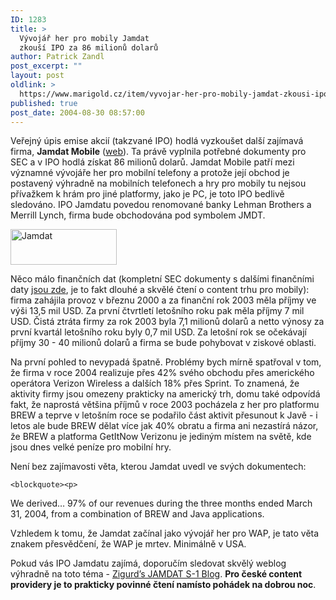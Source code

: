 ```yaml
---
ID: 1283
title: >
  Vývojář her pro mobily Jamdat
  zkouší IPO za 86 milionů dolarů
author: Patrick Zandl
post_excerpt: ""
layout: post
oldlink: >
  https://www.marigold.cz/item/vyvojar-her-pro-mobily-jamdat-zkousi-ipo-za-86-milionu-dolaru
published: true
post_date: 2004-08-30 08:57:00
---
```

<p>
Veřejný úpis emise akcií (takzvané IPO) hodlá vyzkoušet další zajímavá firma, <b>Jamdat Mobile</b> (<a href="http://www.jamdat.com">web</a>). Ta právě vyplnila potřebné dokumenty pro SEC a v IPO hodlá získat 86 milionů dolarů. Jamdat Mobile patří mezi významné vývojáře her pro mobilní telefony a protože její obchod je postavený výhradně na mobilních telefonech a hry pro mobily tu nejsou přívažkem k hrám pro jiné platformy, jako je PC, je toto IPO bedlivě sledováno. IPO Jamdatu povedou renomované banky Lehman Brothers a Merrill Lynch, firma bude obchodována pod symbolem JMDT.</p>

<div class="rightbox"><img src="/wp-content/uploads/1/20040830-jamdat.gif" alt="Jamdat" width="170" height="57" /></div>
<p>
Něco málo finančních dat (kompletní SEC dokumenty s dalšími finančními daty <a href="http://www.secinfo.com/dVut2.1Wu8.htm">jsou zde</a>, je to fakt dlouhé a skvělé čtení o content trhu pro mobily): firma zahájila provoz v březnu 2000  a za finanční rok 2003 měla příjmy ve výši 13,5 mil USD. Za první čtvrtletí letošního roku pak měla příjmy 7 mil USD. Čistá ztráta firmy za rok 2003 byla 7,1 milionů dolarů a netto výnosy za první kvartál letošního roku byly 0,7 mil USD.  Za letošní rok se očekávají příjmy 30 - 40 milionů dolarů a firma se bude pohybovat v ziskové oblasti.</p>

<p>
Na první pohled to nevypadá špatně. Problémy bych mírně spatřoval v tom, že firma v roce 2004 realizuje přes 42% svého obchodu přes amerického operátora Verizon Wireless a dalších 18% přes Sprint. To znamená, že aktivity firmy jsou omezeny prakticky na americký trh, domu také odpovídá fakt, že naprostá většina příjmů v roce 2003 pocházela z her pro platformu BREW a teprve v letošním roce se podařilo část aktivit přesunout k Javě - i letos ale bude BREW dělat více jak 40% obratu a firma ani nezastírá názor, že BREW a platforma GetItNow Verizonu je jediným místem na světě, kde jsou dnes velké peníze pro mobilní hry. </p>

<p>
Není bez zajímavosti věta, kterou Jamdat uvedl ve svých dokumentech:</p>

	<blockquote><p>
We derived… 97% of our revenues during the three months ended March 31, 2004, from a combination of BREW and Java applications.</p>
</blockquote>
<p>
Vzhledem k tomu, že Jamdat začínal jako vývojář her pro WAP, je tato věta znakem přesvědčení, že WAP je mrtev. Minimálně v USA. </p>

<p>
Pokud vás IPO Jamdatu zajímá, doporučím sledovat skvělý weblog výhradně na toto téma - 
<a href="http://jamdats1blog.blogspot.com/">Zigurd&#8217;s JAMDAT S-1 Blog</a>. <b>Pro české content providery je to prakticky povinné čtení namísto pohádek na dobrou noc</b>.
</p>
